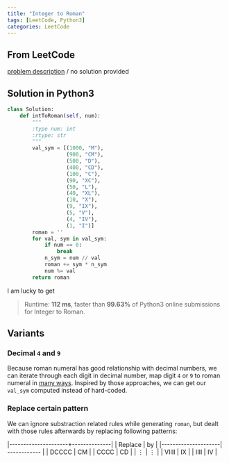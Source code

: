 ```yaml
---
title: "Integer to Roman"
tags: [LeetCode, Python3]
categories: LeetCode
---
```


## From LeetCode
[problem description](https://leetcode.com/problems/integer-to-roman/)
/
no solution provided

## Solution in Python3
```python
class Solution:
    def intToRoman(self, num):
        """
        :type num: int
        :rtype: str
        """
        val_sym = [(1000, "M"),
                   (900, "CM"),
                   (500, "D"),
                   (400, "CD"),
                   (100, "C"),
                   (90, "XC"),
                   (50, "L"),
                   (40, "XL"),
                   (10, "X"),
                   (9, "IX"),
                   (5, "V"),
                   (4, "IV"),
                   (1, "I")]
        roman = ''
        for val, sym in val_sym:
            if num == 0:
                break
            n_sym = num // val
            roman += sym * n_sym
            num %= val
        return roman
```
I am lucky to get 
> Runtime: **112 ms**, faster than **99.63%** of Python3 online submissions for Integer to Roman.

## Variants

### Decimal `4` and `9`
Because roman numeral has good relationship with decimal numbers, we can iterate through each digit in decimal number, map digit `4` or `9` to roman numeral in [many ways](https://www.geeksforgeeks.org/converting-decimal-number-lying-between-1-to-3999-to-roman-numerals/). Inspired by those approaches, we can get our `val_sym` computed instead of hard-coded.

### Replace certain pattern

We can ignore substraction related rules while generating `roman`, but dealt with those rules afterwards by replacing following patterns:

|---------------------+--------------|
| Replace             | by           |
|---------------------| ------------ |
| DCCCC               | CM           |
| CCCC                | CD           |
| ⋮                    | ⋮            |
| VIIII               | IX           |
| IIII                | IV           |

